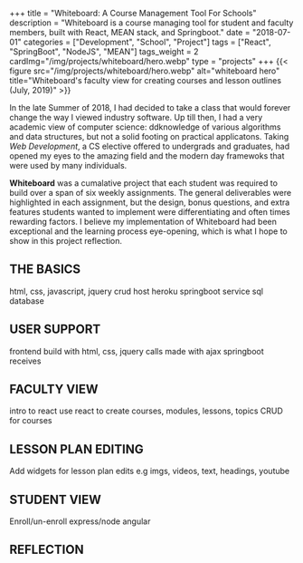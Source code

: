 +++
title = "Whiteboard: A Course Management Tool For Schools"
description = "Whiteboard is a course managing tool for student and faculty members, built with React, MEAN stack, and Springboot."
date = "2018-07-01"
categories = ["Development", "School", "Project"]
tags = ["React", "SpringBoot", "NodeJS", "MEAN"]
tags_weight = 2
cardImg="/img/projects/whiteboard/hero.webp"
type = "projects"
+++
{{< figure src="/img/projects/whiteboard/hero.webp" alt="whiteboard hero" title="Whiteboard's faculty view for creating courses and lesson outlines (July, 2019)" >}}

In the late Summer of 2018, I had decided to take a class that would forever change the way I viewed industry software. Up till then, I had a very academic view of computer science: ddknowledge of various algorithms and data structures, but not a solid footing on practical applicatons. Taking *Web Development*, a CS elective offered to undergrads and graduates, had opened my eyes to the amazing field and the modern day framewoks that were used by many individuals.

**Whiteboard** was a cumalative project that each student was required to build over a span of six weekly assignments. The general deliverables were highlighted in each assignment, but the design, bonus questions, and extra features students wanted to implement were differentiating and often times rewarding factors. I believe my implementation of Whiteboard had been exceptional and the learning process eye-opening, which is what I hope to show in this project reflection.

## THE BASICS
html, css, javascript, jquery
crud
host heroku
springboot service
sql database

## USER SUPPORT
frontend build with html, css, jquery
calls made with ajax
springboot receives

## FACULTY VIEW
intro to react
use react to create courses, modules, lessons, topics
CRUD for courses

## LESSON PLAN EDITING
Add widgets for lesson plan edits e.g imgs, videos, text, headings, youtube


## STUDENT VIEW
Enroll/un-enroll
express/node
angular

## REFLECTION